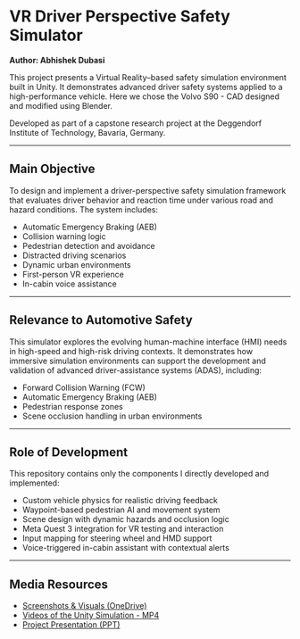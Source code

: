 # VR Driver Perspective Safety Simulator  
**Author: Abhishek Dubasi**

This project presents a Virtual Reality–based safety simulation environment built in Unity. It demonstrates advanced driver safety systems applied to a high-performance vehicle. Here we chose the Volvo S90 - CAD designed and modified using Blender.

Developed as part of a capstone research project at the Deggendorf Institute of Technology, Bavaria, Germany.

___

## Main Objective

To design and implement a driver-perspective safety simulation framework that evaluates driver behavior and reaction time under various road and hazard conditions. The system includes:

- Automatic Emergency Braking (AEB)
- Collision warning logic
- Pedestrian detection and avoidance
- Distracted driving scenarios
- Dynamic urban environments
- First-person VR experience
- In-cabin voice assistance

___

## Relevance to Automotive Safety

This simulator explores the evolving human-machine interface (HMI) needs in high-speed and high-risk driving contexts. It demonstrates how immersive simulation environments can support the development and validation of advanced driver-assistance systems (ADAS), including:

- Forward Collision Warning (FCW)
- Automatic Emergency Braking (AEB)
- Pedestrian response zones
- Scene occlusion handling in urban environments

___

## Role of Development  

This repository contains only the components I directly developed and implemented:

- Custom vehicle physics for realistic driving feedback
- Waypoint-based pedestrian AI and movement system
- Scene design with dynamic hazards and occlusion logic
- Meta Quest 3 integration for VR testing and interaction
- Input mapping for steering wheel and HMD support
- Voice-triggered in-cabin assistant with contextual alerts

___

## Media Resources

- [Screenshots & Visuals (OneDrive)](https://studthdegde-my.sharepoint.com/:f:/g/personal/abhishek_dubasi_stud_th-deg_de/Eu7-3cGFICpOjXLLxLYXWy4Bmr-o--dDsnzsRCXtYIsjPQ?e=d0OQSm)
- [Videos of the Unity Simulation - MP4](https://studthdegde-my.sharepoint.com/:f:/g/personal/abhishek_dubasi_stud_th-deg_de/Eq8z8s7w8N5MktSsATyw6soBZCvrT-ZI93qIZa8TI_uarg?e=dTuQe3)
- [Project Presentation (PPT)](https://studthdegde-my.sharepoint.com/:f:/g/personal/abhishek_dubasi_stud_th-deg_de/En3-6eAKa8xOrzbUUuIZ9lkBJ5X6YMA7QwBNc16Ndb5fiw?e=f5E5cu)

